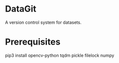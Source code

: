 # DataGit
A version control system for datasets.

# Prerequisites
pip3 install opencv-python tqdm pickle filelock numpy